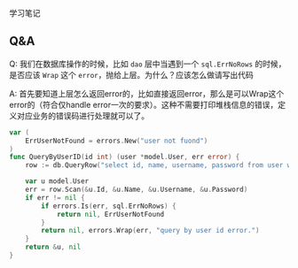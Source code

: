 学习笔记
## Q&A

Q: 我们在数据库操作的时候，比如 `dao` 层中当遇到一个 `sql.ErrNoRows` 的时候，是否应该 `Wrap` 这个 `error`，抛给上层。为什么？应该怎么做请写出代码

A: 首先要知道上层怎么返回error的，比如直接返回error，那么是可以Wrap这个error的（符合仅handle error一次的要求）。这种不需要打印堆栈信息的错误，定义对应业务的错误码进行处理就可以了。

```go
var (
	ErrUserNotFound = errors.New("user not fuond")
)
func QueryByUserID(id int) (user *model.User, err error) {
	row := db.QueryRow("select id, name, username, password from user where id = ? ", 1)

	var u model.User
	err = row.Scan(&u.Id, &u.Name, &u.Username, &u.Password)
	if err != nil {
		if errors.Is(err, sql.ErrNoRows) {
			return nil, ErrUserNotFound
		}
		return nil, errors.Wrap(err, "query by user id error.")
	}
	return &u, nil
}
```

